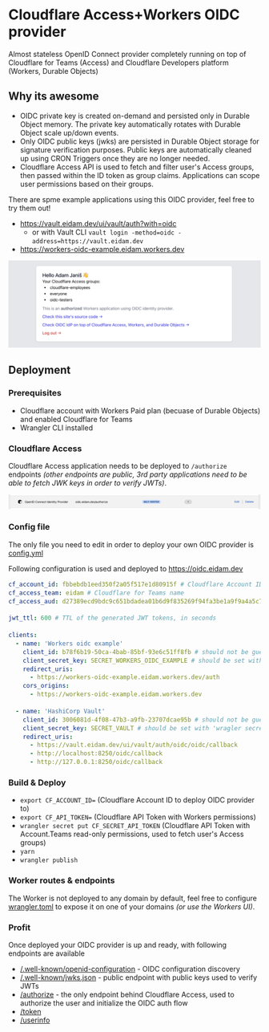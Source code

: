 # Cloudflare Access+Workers OIDC provider

Almost stateless OpenID Connect provider completely running on top of Cloudflare for Teams (Access) and Cloudflare Developers platform (Workers, Durable Objects)

## Why its awesome

- OIDC private key is created on-demand and persisted only in Durable Object memory. The private key automatically rotates with Durable Object scale up/down events.
- Only OIDC public keys (jwks) are persisted in Durable Object storage for signature verification purposes. Public keys are automatically cleaned up using CRON Triggers once they are no longer needed.
- Cloudflare Access API is used to fetch and filter user's Access groups, then passed within the ID token as group claims. Applications can scope user permissions based on their groups.

There are spme example applications using this OIDC provider, feel free to try them out!

- https://vault.eidam.dev/ui/vault/auth?with=oidc
    - or with Vault CLI `vault login -method=oidc -address=https://vault.eidam.dev`
- https://workers-oidc-example.eidam.workers.dev

![Worker example app](.github/images/worker-example-app.png)

## Deployment

### Prerequisites

- Cloudflare account with Workers Paid plan (becuase of Durable Objects) and enabled Cloudflare for Teams
- Wrangler CLI installed

### Cloudflare Access

Cloudflare Access application needs to be deployed to `/authorize` endpoints _(other endpoints are public, 3rd party applications need to be able to fetch JWK keys in order to verify JWTs)_.

![Cloudflare Access Application](.github/images/cf-access-app.png)

### Config file

The only file you need to edit in order to deploy your own OIDC provider is [config.yml](./config.xml)

Following configuration is used and deployed to https://oidc.eidam.dev

```yaml
cf_account_id: fbbebdb1eed350f2a05f517e1d80915f # Cloudflare Account ID
cf_access_team: eidam # Cloudflare for Teams name
cf_access_aud: d27389ecd9bdc9c651bdadea01b6d9f835269f94fa3be1a9f9a4a5c755a1a0f9 # Cloudflare Access application AUD

jwt_ttl: 600 # TTL of the generated JWT tokens, in seconds

clients:
  - name: 'Workers oidc example'
    client_id: b78f6b19-50ca-4bab-85bf-93e6c51ff8fb # should not be guessable, e.g. you can use uuidv4 from https://uuid.rocks/plain
    client_secret_key: SECRET_WORKERS_OIDC_EXAMPLE # should be set with 'wragler secret put SECRET_SOMETHING_SOMETHING' (could be also uuid)
    redirect_uris:
      - https://workers-oidc-example.eidam.workers.dev/auth
    cors_origins:
      - https://workers-oidc-example.eidam.workers.dev

  - name: 'HashiCorp Vault'
    client_id: 3006081d-4f08-47b3-a9fb-23707dcae95b # should not be guessable, e.g. you can use uuidv4 from https://uuid.rocks/plain
    client_secret_key: SECRET_VAULT # should be set with 'wragler secret put SECRET_VAULT' (could be also uuid)
    redirect_uris:
      - https://vault.eidam.dev/ui/vault/auth/oidc/oidc/callback
      - http://localhost:8250/oidc/callback
      - http://127.0.0.1:8250/oidc/callback
```

### Build & Deploy

- `export CF_ACCOUNT_ID=` (Cloudflare Account ID to deploy OIDC provider to)
- `export CF_API_TOKEN=` (Cloudflare API Token with Workers permissions)
- `wrangler secret put CF_SECRET_API_TOKEN` (Cloudflare API Token with Account.Teams read-only permissions, used to fetch user's Access groups)
- `yarn`
- `wrangler publish`

### Worker routes & endpoints

The Worker is not deployed to any domain by default, feel free to configure [wrangler.toml](wrangler.toml) to expose it on one of your domains _(or use the Workers UI)_.

### Profit

Once deployed your OIDC provider is up and ready, with following endpoints are available

- [/.well-known/openid-configuration](https://oidc.eidam.dev/.well-known/openid-configuration) - OIDC configuration discovery
- [/.well-known/jwks.json](https://oidc.eidam.dev/.well-known/jwks.json) - public endpoint with public keys used to verify JWTs
- [/authorize](https://oidc.eidam.dev/authorize) - the only endpoint behind Cloudflare Access, used to authorize the user and initialize the OIDC auth flow
- [/token](https://oidc.eidam.dev/token)
- [/userinfo](https://oidc.eidam.dev/userinfo)
